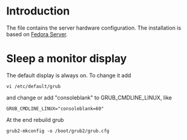 # Introduction

The file contains the server hardware configuration. The installation is based on [Fedora Server](https://getfedora.org/server/).

# Sleep a monitor display
The default display is always on. To change it add
```sh:
vi /etc/default/grub
```
and change or add "consoleblank" to GRUB_CMDLINE_LINUX, like
```
GRUB_CMDLINE_LINUX="consoleblank=60"
```
At the end rebuild grub
```
grub2-mkconfig -o /boot/grub2/grub.cfg
```
